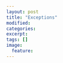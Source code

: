 ```yaml
---
layout: post
title: "Exceptions"
modified:
categories: 
excerpt:
tags: []
image:
  feature:
---
```


